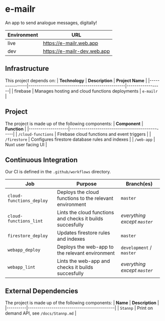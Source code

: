# e-mailr
An app to send analogue messages, digitally!

| **Environment** | **URL**                     |
|-----------------|-----------------------------|
| live            | https://e-mailr.web.app     |
| dev             | https://e-mailr-dev.web.app |

## Infrastructure
This project depends on:
| **Technology** | **Description**                                 | **Project Name** |
|----------------|-------------------------------------------------|------------------|
| firebase       | Manages hosting and cloud functions deployments | `e-mailr`        |

## Project
The project is made up of the following components:
| **Component**      | **Function**                                    |
|--------------------|-------------------------------------------------|
| `/cloud-functions` | Firebase cloud functions and event triggers     |
| `/firestore`       | Configures firestore database rules and indexes |
| `/web-app`         | Nuxt user facing UI                             |

## Continuous Integration
Our CI is defined in the `.github/workflows` directory.

| **Job**                  | **Purpose**                                                | **Branch(es)**               |
|--------------------------|------------------------------------------------------------|------------------------------|
| `cloud-functions_deploy` | Deploys the cloud functions to the relevant environment    | `master`                     |
| `cloud-functions_lint`   | Lints the cloud functions and checks it builds succesfully | _everything except `master`_ |
| `firestore_deploy`       | Updates firestore rules and indexes                        | `master`                     |
| `webapp_deploy`          | Deploys the web-app to the relevant environment            | `development` / `master`     |
| `webapp_lint`            | Lints the web-app and checks it builds succesfully         | _everything except `master`_ |

## External Dependencies
The project is made up of the following components:
| **Name** | **Description**                            |
|----------|--------------------------------------------|
| `Stannp` | Print on demand API, see `/docs/Stannp.md` |